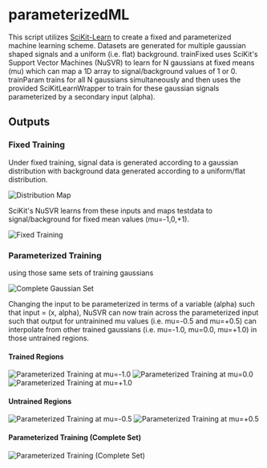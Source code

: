 # parameterizedML

This script utilizes [SciKit-Learn](http://scikit-learn.org/stable/) to create a fixed and parameterized machine learning scheme. Datasets are generated for multiple gaussian shaped signals and a uniform (i.e. flat) background. trainFixed uses SciKit's Support Vector Machines (NuSVR) to learn for N gaussians at fixed means (mu) which can map a 1D array to signal/background values of 1 or 0. trainParam trains for all N gaussians simultaneously and then uses the provided SciKitLearnWrapper to train for these gaussian signals parameterized by a secondary input (alpha).

## Outputs

### Fixed Training
Under fixed training, signal data is generated according to a gaussian distribution with background data generated according to a uniform/flat distribution.

![Distribution Map](/plots/images/modelPlot.png)

SciKit's NuSVR learns from these inputs and maps testdata to signal/background for fixed mean values (mu=-1,0,+1).

![Fixed Training](/plots/images/fixedTraining.png)

### Parameterized Training
using those same sets of training gaussians

![Complete Gaussian Set](/plots/images/paramTraining.png)

Changing the input to be parameterized in terms of a variable (alpha) such that input = (x, alpha), NuSVR can now train across the parameterized input such that output for untrainined mu values (i.e. mu=-0.5 and mu=+0.5) can interpolate from other trained gaussians (i.e. mu=-1.0, mu=0.0, mu=+1.0) in those untrained regions.

#### Trained Regions
![Parameterized Training at mu=-1.0](/plots/images/paramTraining_(mu=-1.0).png)
![Parameterized Training at mu=0.0](/plots/images/paramTraining_(mu=0.0).png)
![Parameterized Training at mu=+1.0](/plots/images/paramTraining_(mu=1.0).png)

#### Untrained Regions
![Parameterized Training at mu=-0.5](/plots/images/paramTraining_(mu=-0.5).png)
![Parameterized Training at mu=+0.5](/plots/images/paramTraining_(mu=0.5).png)

#### Parameterized Training (Complete Set)
![Parameterized Training (Complete Set)](/plots/images/paramTraining_complete.png)
